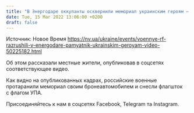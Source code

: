 ```yaml
---
title: "В Энергодаре оккупанты осквернили мемориал украинским героям — видео"
date: Tue, 15 Mar 2022 13:06:00 +0200
draft: false
---
```

Источник: Новое Время https://nv.ua/ukraine/events/voennye-rf-razrushili-v-energodare-pamyatnik-ukrainskim-geroyam-video-50225182.html


Об этом рассказали местные жители, опубликовав в соцсетях соответствующее видео.

Как видно на опубликованных кадрах, российские военные протаранили мемориал своим бронеавтомобилем и снесли флагшток с флагом УПА.

Присоединяйтесь к нам в соцсетях Facebook, Telegram та Instagram.
